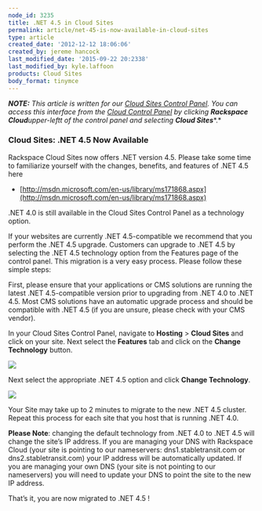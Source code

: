 ```yaml
---
node_id: 3235
title: .NET 4.5 in Cloud Sites
permalink: article/net-45-is-now-available-in-cloud-sites
type: article
created_date: '2012-12-12 18:06:06'
created_by: jereme hancock
last_modified_date: '2015-09-22 20:2338'
last_modified_by: kyle.laffoon
products: Cloud Sites
body_format: tinymce
---
```


***NOTE:** This article is written for our [Cloud Sites Control
Panel](https://manage.rackspacecloud.com/). You can access this
interface from the [Cloud Control
Panel](https://mycloud.rackspace.com/) by clicking **Rackspace
Cloud**upper-leftt of the control panel and selecting **Cloud
Sites****.*

### Cloud Sites:  .NET 4.5 Now Available

Rackspace Cloud Sites now offers .NET version 4.5. Please take some time
to familiarize yourself with the changes, benefits, and features of .NET
4.5 here
- [http://msdn.microsoft.com/en-us/library/ms171868.aspx](http://msdn.microsoft.com/en-us/library/ms171868.aspx)

.NET 4.0 is still available in the Cloud Sites Control Panel as a
technology option.

If your websites are currently .NET 4.5-compatible we recommend that you
perform the .NET 4.5 upgrade. Customers can upgrade to .NET 4.5 by
selecting the .NET 4.5 technology option from the Features page of the
control panel. This migration is a very easy process. Please follow
these simple steps:

First, please ensure that your applications or CMS solutions are running
the latest .NET 4.5-compatible version prior to upgrading from .NET 4.0
to .NET 4.5. Most CMS solutions have an automatic upgrade process and
should be compatible with .NET 4.5 (if you are unsure, please check with
your CMS vendor).

In your Cloud Sites Control Panel, navigate to **Hosting** \> **Cloud
Sites** and click on your site.  Next select the **Features** tab and
click on the **Change Technology** button.

![](http://www.rackspace.com/knowledge_center/sites/default/files/field/image/Selection_001_0.png)

Next select the appropriate .NET 4.5 option and click **Change
Technology**.

![](http://www.rackspace.com/knowledge_center/sites/default/files/field/image/Selection_003_0.png)

Your Site may take up to 2 minutes to migrate to the new .NET 4.5
cluster.  Repeat this process for each site that you host that is
running .NET 4.0.

**Please Note**: changing the default technology from .NET 4.0 to .NET
4.5 will change the site&rsquo;s IP address. If you are managing your DNS with
Rackspace Cloud (your site is pointing to our nameservers:
dns1.stabletransit.com or dns2.stabletransit.com) your IP address will
be automatically updated. If you are managing your own DNS (your site is
not pointing to our nameservers) you will need to update your DNS to
point the site to the new IP address. 

That&rsquo;s it, you are now migrated to .NET 4.5 !

 

